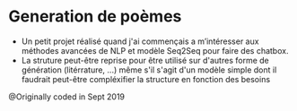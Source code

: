 # Generation de poèmes

- Un petit projet réalisé quand j'ai commençais a m’intéresser aux méthodes avancées de NLP et modèle Seq2Seq pour faire des chatbox.
- La struture peut-être reprise pour être utilisé sur d'autres forme de génération (litérrature, ...) même s'il s'agit d'un modèle simple dont il faudrait peut-être compléxifier la structure en fonction des besoins

@Originally coded in Sept 2019

